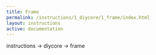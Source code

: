 ```yaml
---
title: Frame
permalink: /instructions/1_diycore/1_frame/index.html
layout: instructions
active: documentation
---
```

instructions -> diycore -> frame